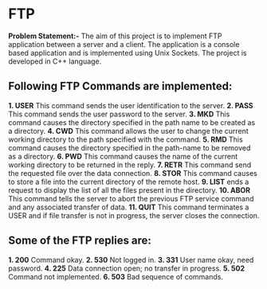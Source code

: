 # FTP
**Problem Statement:-** The aim of this project is to implement FTP application between a server and a client. The application is a console based application and is implemented using Unix Sockets. The project is developed in C++ language.

## Following FTP Commands are implemented:

**1.	USER**  This command sends the user identification to the server.
**2.	PASS**  This command sends the user password to the server.
**3.  MKD**   This command causes the directory specified in the path name to be created as a directory.
**4.	CWD**   This command allows the user to change the current working directory to the path specified with the command.
**5.	RMD**   This command causes the directory specified in the path-name to be removed as a directory.
**6.	PWD**   This command causes the name of the current working directory to be returned in the reply.
**7.	RETR**  This command send the requested file over the data connection.
**8.	STOR**  This command causes to store a file into the current directory of the remote host.
**9.	LIST**  ends a request to display the list of all the files present in the directory.
**10.	ABOR**  This command tells the server to abort the previous FTP service command and any associated transfer of data.
**11.	QUIT**  This command terminates a USER and if file transfer is not in progress, the server closes the connection.

## Some of the FTP replies are:
**1.	200**	  Command okay.
**2.	530** 	Not logged in.
**3.	331** 	User name okay, need password.
**4.	225** 	Data connection open; no transfer in progress.
**5.	502** 	Command not implemented.
**6.	503** 	Bad sequence of commands.
